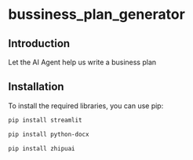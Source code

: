 # bussiness_plan_generator

## Introduction
Let the AI Agent help us write a business plan

## Installation
To install the required libraries, you can use pip:

```bash
pip install streamlit
```
```bash
pip install python-docx
```
```bash
pip install zhipuai 
```
